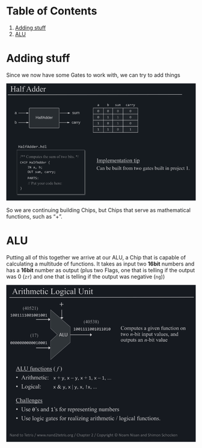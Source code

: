 
# Table of Contents

1.  [Adding stuff](#org274f7ed)
2.  [ALU](#orgbe45918)



<a id="org274f7ed"></a>

# Adding stuff

Since we now have some Gates to work with, we can try to add things

![img](imgs/half-adder.png)

So we are continuing building Chips, but Chips that serve as mathematical functions, such as &ldquo;+&rdquo;.


<a id="orgbe45918"></a>

# ALU

Putting all of this together we arrive at our ALU, a Chip that is capable of calculating a multitude of functions. It takes as input two **16bit** numbers and has a **16bit** number as output (plus two Flags, one that is telling if the output was 0 (`zr`) and one that is telling if the output was negative (`ng`))

![img](imgs/ALU.png)

